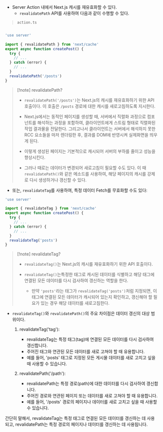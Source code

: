
- Server Action 내에서 Next.js 캐시를 재유효화할 수 있다.
	- `revalidatePath` API를 사용하여 다음과 같이 수행할 수 있다.

> `action.ts`
```ts

'use server'
 
import { revalidatePath } from 'next/cache'
export async function createPost() {
  try {
    // ...
  } catch (error) {
    // ...
  }
  revalidatePath('/posts')
}

```
> [!note] revalidatePath?
> - `revalidatePath('/posts')`는 Next.js의 캐시를 재유효화하기 위한 API 호출이다. 이 호출은 `/posts` 경로에 대한 캐시를 새로고침하도록 지시한다.
>
>- Next.js에서는 동적인 페이지를 생성할 때, 서버에서 직렬화 과정으로 컴포넌트를 해석하는 과정을 포함하여, 클라이언트에게 스트림 형태로 직렬화된 작업 결과물을 전달한다. 그리고나서 클라이언트는 서버에서 해석하지 못한 RCC 요소들을 마저 렌더링한 후, 결과를 DOM에 반영시켜 실제화면을 띄우게 된다.
>  
>- 이렇게 생성된 페이지는 기본적으로 캐시되어 서버의 부하를 줄이고 성능을 향상시킨다.
>
>- 그러나 때로는 데이터가 변경되어 새로고침이 필요할 수도 있다. 이 때 `revalidatePath()`와 같은 메소드를 사용하여, 해당 페이지의 캐시를 강제로 다시 생성하거나 갱신할 수 있다.

- 또는, `revalidateTag`를 사용하여,  특정 데이터 Fetch를 무효화할 수도 있다:
```ts
'use server'
 
import { revalidateTag } from 'next/cache'
export async function createPost() {
  try {
    // ...
  } catch (error) {
    // ...
  }
  revalidateTag('posts')
}
```
> [!note] revalidateTag?
> - `revalidateTag()`는 Next.js의 캐시를 재유효화하기 위한 API 호출이다.
>
>- `revalidateTag()`는특정한 태그로 캐시된 데이터를 식별하고 해당 태그에 연결된 모든 데이터를 다시 검사하여 갱신하는 역할을 한다.
>	- 만약 `'posts'`라는 태그가 `revalidateTag('posts')`처럼 지정되면, 이 태그에 연결된 모든 데이터가 캐시되어 있는지 확인하고, 갱신해야 할 필요가 있는 경우 해당 데이터를 새로고침한다.

- `revalidateTag()`와 `revalidatePath()`의 주요 차이점은 데이터 갱신의 대상 범위이다.
	1. revalidateTag('tag'):
	    - revalidateTag는 특정 태그(tag)에 연결된 모든 데이터를 다시 검사하여 갱신합니다.
	    - 주어진 태그와 연관된 모든 데이터를 새로 고쳐야 할 때 유용합니다.
	    - 예를 들어, 'posts' 태그로 지정된 모든 게시물 데이터를 새로 고치고 싶을 때 사용할 수 있습니다.
	
	1. revalidatePath('/path'):
	    - revalidatePath는 특정 경로(path)에 대한 데이터를 다시 검사하여 갱신합니다.
	    - 주어진 경로와 연관된 페이지 또는 데이터를 새로 고쳐야 할 때 유용합니다.
	    - 예를 들어, '/posts' 경로의 페이지나 데이터를 새로 고치고 싶을 때 사용할 수 있습니다.

간단히 말해서, revalidateTag는 특정 태그로 연결된 모든 데이터를 갱신하는 데 사용되고, revalidatePath는 특정 경로의 페이지나 데이터를 갱신하는 데 사용됩니다.